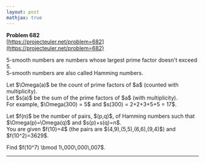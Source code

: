 ```yaml
---
layout: post
mathjax: true
---
```

**Problem 682**  
[https://projecteuler.net/problem=682](https://projecteuler.net/problem=682)

<p>5-smooth numbers are numbers whose largest prime factor doesn't exceed 5.<br />
5-smooth numbers are also called Hamming numbers.</p>

<p>Let $\Omega(a)$ be the count of prime factors of $a$ (counted with multiplicity).<br />
Let $s(a)$ be the sum of the prime factors of $a$ (with multiplicity).<br />
For example, $\Omega(300) = 5$ and $s(300) = 2+2+3+5+5 = 17$.</p>

<p>Let $f(n)$ be the number of pairs, $(p,q)$, of Hamming numbers such that $\Omega(p)=\Omega(q)$ and $s(p)+s(q)=n$.<br />
You are given $f(10)=4$ (the pairs are $(4,9),(5,5),(6,6),(9,4)$) and $f(10^2)=3629$.</p>

<p>Find $f(10^7) \bmod 1\,000\,000\,007$.</p>

---
